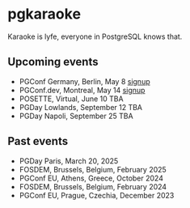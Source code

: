 # pgkaraoke
Karaoke is lyfe, everyone in PostgreSQL knows that. 

## Upcoming events
* PGConf Germany, Berlin, May 8 [signup](https://docs.google.com/forms/d/e/1FAIpQLScYyOUlVAReSMVZ38ui_QPqIK9lUmL2vlcC_kRUMzRcjGWzLQ/viewform?usp=header)
* PGConf.dev, Montreal, May 14 [signup](https://docs.google.com/forms/d/1UlsCdgbLpa5G3KGmvX8YA0z5hvLJbqL2X3LoGasVErw/edit)
* POSETTE, Virtual, June 10 TBA
* PGDay Lowlands, September 12 TBA
* PGDay Napoli, September 25 TBA

## Past events
* PGDay Paris, March 20, 2025
* FOSDEM, Brussels, Belgium, February 2025
* PGConf EU, Athens, Greece, October 2024
* FOSDEM, Brussels, Belgium, February 2024
* PGConf EU, Prague, Czechia, December 2023
